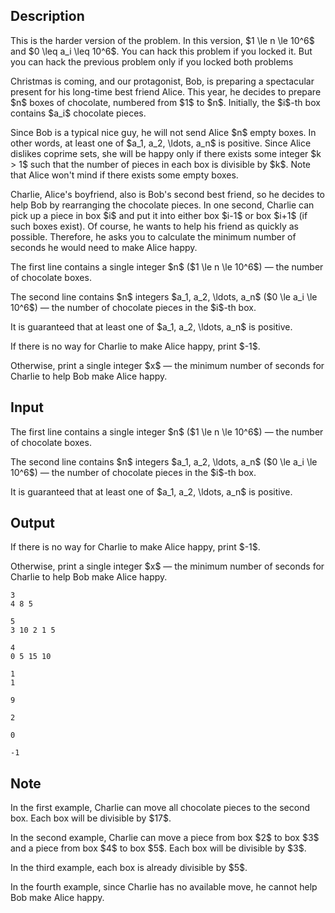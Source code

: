 ## Description

<div><p><span class="tex-font-style-it">This is the harder version of the problem. In this version, $1 \le n \le 10^6$ and $0 \leq a_i \leq 10^6$. You can hack this problem if you locked it. But you can hack the previous problem only if you locked both problems</span></p><p>Christmas is coming, and our protagonist, Bob, is preparing a spectacular present for his long-time best friend Alice. This year, he decides to prepare $n$ boxes of chocolate, numbered from $1$ to $n$. Initially, the $i$-th box contains $a_i$ chocolate pieces.</p><p>Since Bob is a typical nice guy, he will not send Alice $n$ empty boxes. In other words, <span class="tex-font-style-bf">at least one of $a_1, a_2, \ldots, a_n$ is positive</span>. Since Alice dislikes coprime sets, she will be happy only if there exists some integer $k &gt; 1$ such that the number of pieces in each box is divisible by $k$. Note that Alice won't mind if there exists some empty boxes. </p><p>Charlie, Alice's boyfriend, also is Bob's second best friend, so he decides to help Bob by rearranging the chocolate pieces. In one second, Charlie can pick up a piece in box $i$ and put it into either box $i-1$ or box $i+1$ (if such boxes exist). Of course, he wants to help his friend as quickly as possible. Therefore, he asks you to calculate the minimum number of seconds he would need to make Alice happy.</p></div><div class="input-specification"><p>The first line contains a single integer $n$ ($1 \le n \le 10^6$)&nbsp;— the number of chocolate boxes.</p><p>The second line contains $n$ integers $a_1, a_2, \ldots, a_n$ ($0 \le a_i \le 10^6$)&nbsp;— the number of chocolate pieces in the $i$-th box.</p><p>It is guaranteed that at least one of $a_1, a_2, \ldots, a_n$ is positive.</p></div><div class="output-specification"><p>If there is no way for Charlie to make Alice happy, print $-1$.</p><p>Otherwise, print a single integer $x$&nbsp;— the minimum number of seconds for Charlie to help Bob make Alice happy.</p></div>

## Input

<p>The first line contains a single integer $n$ ($1 \le n \le 10^6$)&nbsp;— the number of chocolate boxes.</p><p>The second line contains $n$ integers $a_1, a_2, \ldots, a_n$ ($0 \le a_i \le 10^6$)&nbsp;— the number of chocolate pieces in the $i$-th box.</p><p>It is guaranteed that at least one of $a_1, a_2, \ldots, a_n$ is positive.</p>

## Output

<p>If there is no way for Charlie to make Alice happy, print $-1$.</p><p>Otherwise, print a single integer $x$&nbsp;— the minimum number of seconds for Charlie to help Bob make Alice happy.</p>





```input1
3
4 8 5
```




```input2
5
3 10 2 1 5
```




```input3
4
0 5 15 10
```




```input4
1
1
```




```output1
9
```




```output2
2
```




```output3
0
```




```output4
-1
```



## Note

<p>In the first example, Charlie can move all chocolate pieces to the second box. Each box will be divisible by $17$.</p><p>In the second example, Charlie can move a piece from box $2$ to box $3$ and a piece from box $4$ to box $5$. Each box will be divisible by $3$.</p><p>In the third example, each box is already divisible by $5$.</p><p>In the fourth example, since Charlie has no available move, he cannot help Bob make Alice happy.</p>
